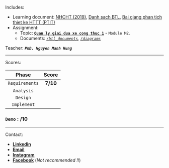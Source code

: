 Includes:

- Learning document: [NHCHT (2019)](https://github.com/ducsiukap/analysis-and-design-an-information-system./blob/main/NHCHT%20-%20PhanTichThietKe%20-%202019.pdf), [Danh sach BTL](https://github.com/ducsiukap/analysis-and-design-an-information-system./blob/main/PTTK%20HTTT%20-%20Danh%20sach%20BTL.pdf), [Bai giang phan tich thiet ke HTTT (PTIT)](https://github.com/ducsiukap/analysis-and-design-an-information-system./blob/main/Quyen%2020%20PHAN%20TICH%20THIET%20KE_CAPNHATCUOICUNG.pdf)
- Assignment:
  - Topic: [**`Quan ly giai dua xe cong thuc 1`**](https://github.com/ducsiukap/analysis-and-design-an-information-system./blob/main/PTTK%20HTTT%20-%20Danh%20sach%20BTL.pdf) - `Module M2`.
  - Documents: _[`/btl_documents`](https://github.com/ducsiukap/analysis-and-design-an-information-system./tree/main/btl_documents), [`/diagrams`](https://github.com/ducsiukap/analysis-and-design-an-information-system./tree/main/diagrams/pics)_

Teacher: _**`PhD. Nguyen Manh Hung`**_

---

Scores:

|     Phase      |  Score   |
| :------------: | :------: |
| `Requirements` | **7/10** |
|   `Analysis`   |          |
|    `Design`    |          |
|  `Implement`   |          |

### **`Demo`** : /10

---

Contact:

- [**Linkedin**](https://www.linkedin.com/in/duc-pham-b19b66351/)
- [**Email**](mailto:DucPV.contact@gmail.com)
- [**Instagram**](https://www.instagram.com/vduczz/)
- [**Facebook**](https://www.facebook.com/ucpham.823151) (_Not recommended !!_)
